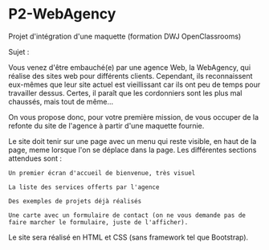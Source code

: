 # P2-WebAgency
Projet d'intégration d'une maquette (formation DWJ OpenClassrooms)

Sujet :

Vous venez d'être embauché(e) par une agence Web, la WebAgency, qui réalise des sites web pour différents clients. Cependant, ils reconnaissent eux-mêmes que leur site actuel est vieillissant car ils ont peu de temps pour travailler dessus. Certes, il paraît que les cordonniers sont les plus mal chaussés, mais tout de même...

On vous propose donc, pour votre première mission, de vous occuper de la refonte du site de l'agence à partir d'une maquette fournie.

Le site doit tenir sur une page avec un menu qui reste visible, en haut de la page, meme lorsque l'on se déplace dans la page. Les différentes sections attendues sont :

    Un premier écran d'accueil de bienvenue, très visuel

    La liste des services offerts par l'agence

    Des exemples de projets déjà réalisés

    Une carte avec un formulaire de contact (on ne vous demande pas de faire marcher le formulaire, juste de l'afficher).

Le site sera réalisé en HTML et CSS (sans framework tel que Bootstrap).

